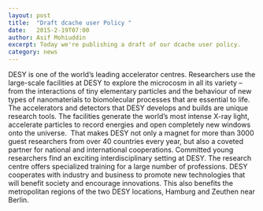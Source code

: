 ```yaml
---
layout: post
title:  "Draft dcache user Policy "
date:   2015-2-19T07:00
author: Asif Mohiuddin
excerpt: Today we're publishing a draft of our dcache user policy.
category: news
---
```


DESY is one of the world’s leading accelerator centres. Researchers use the large-scale facilities at DESY to explore the microcosm in all its variety – from the interactions of tiny elementary particles and the behaviour of new types of nanomaterials to biomolecular processes that are essential to life. The accelerators and detectors that DESY develops and builds are unique research tools. The facilities generate the world’s most intense X-ray light, accelerate particles to record energies and open completely new windows onto the universe.  That makes DESY not only a magnet for more than 3000 guest researchers from over 40 countries every year, but also a coveted partner for national and international cooperations. Committed young researchers find an exciting interdisciplinary setting at DESY. The research centre offers specialized training for a large number of professions. DESY cooperates with industry and business to promote new technologies that will benefit society and encourage innovations. This also benefits the metropolitan regions of the two DESY locations, Hamburg and Zeuthen near Berlin.
